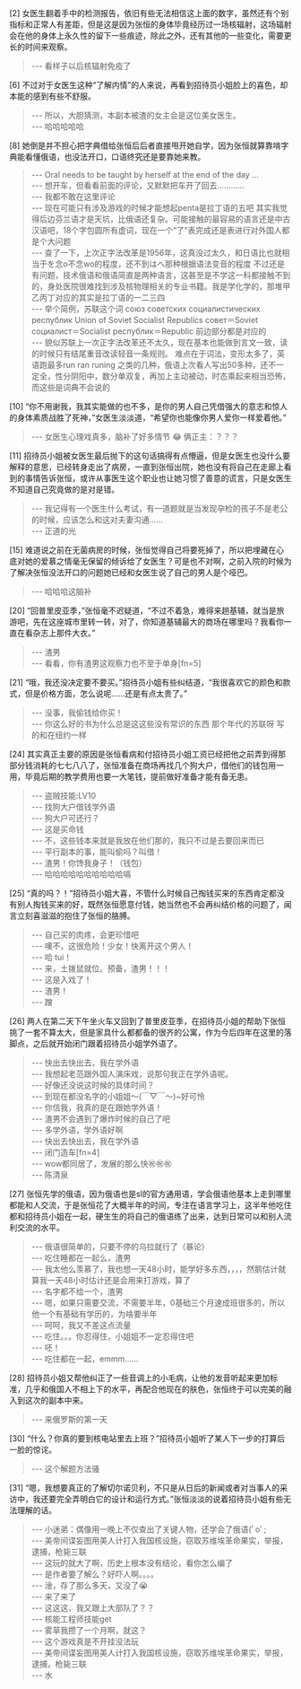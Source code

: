 
[2] 女医生翻着手中的检测报告，依旧有些无法相信这上面的数字，虽然还有个别指标和正常人有差距，但是这是因为张恒的身体毕竟经历过一场核辐射，这场辐射会在他的身体上永久性的留下一些痕迹，除此之外，还有其他的一些变化，需要更长的时间来观察。
>--- 看样子以后核辐射免疫了<br>

[6] 不过对于女医生这种“了解内情”的人来说，再看到招待员小姐脸上的喜色，却本能的感到有些不舒服。
>--- 所以，大胆猜测，本副本被渣的女主会是这位美女医生。<br>
>--- 哈哈哈哈哈<br>

[8] 她倒是并不担心把字典借给张恒后后者直接甩开她自学，因为张恒就算靠啃字典能看懂俄语，也没法开口，口语终究还是要靠她来教。
>--- Oral needs to be taught by herself at the end of the day …<br>
>--- 想开车，但看看前面的评论，又默默把车开了回去…………<br>
>--- 我都不敢在这里评论<br>
>--- 现在可能只有涉及游戏的时候才能想起penta是拉丁语的五吧
其实我觉得后边芬兰语才是天坑，比俄语还复杂。可能接触的最容易的语言还是中古汉语吧，18个字包圆所有虚词，现在一个“了”表完成还是表进行对外国人都是个大问题<br>
>--- 查了一下，上次正字法改革是1956年，这真没过太久，和日语比也就相当于を念o不念wo的程度，还不到はへ那种根据语法变音的程度
不过还是有问题，技术俄语和俄语简直是两种语言，这甚至是不学这一科都接触不到的，身处医院很难找到涉及核物理相关的专业书籍。我是学化学的，那堆甲乙丙丁对应的其实是拉丁语的一二三四<br>
>--- 举个简例，苏联这个词
союз советских социалистических республик
Union of Soviet Socialist Republics
совет＝Soviet
социалист＝Socialist
республик＝Republic
前边部分都是对应的<br>
>--- 貌似苏联上一次正字法改革还不太久，现在基本也能做到言文一致，读的时候只有结尾重音改读轻音一条规则。
难点在于词法，变形太多了，英语跑最多run ran runing 之类的几种，俄语上次看人写出50多种，还不一定全，性分阴阳中，数分单双复，再加上主动被动，时态乘起来相当恐怖，而这些是词典不会说的<br>

[10] “你不用谢我，我其实能做的也不多，是你的男人自己凭借强大的意志和惊人的身体素质战胜了死神，”女医生淡淡道，“希望你也能像你男人爱你一样爱着他。”
>--- 女医生心理戏真多，脑补了好多情节 😂
俩正主：？？？<br>

[11] 招待员小姐被女医生最后抛下的这句话搞得有点懵逼，但是女医生也没什么要解释的意思，已经转身走出了病房，一直到张恒出院，她也没有将自己在走廊上看到的事情告诉张恒，或许从事医生这个职业也让她习惯了善意的谎言，只是女医生不知道自己究竟做的是对是错。
>--- 我记得有一个医生什么考试，有一道题就是当发现孕检的孩子不是老公的时候，应该怎么和这对夫妻沟通……<br>
>--- 正道的光<br>

[15] 难道说之前在无菌病房的时候，张恒觉得自己将要死掉了，所以把埋藏在心底对她的爱慕之情毫无保留的倾诉给了女医生？可是也不对啊，之前入院的时候为了解决张恒没法开口的问题她已经和女医生说了自己的男人是个哑巴。
>--- 哈哈哈这脑补<br>

[20] “回普里皮亚季，”张恒毫不迟疑道，“不过不着急，难得来趟基辅，就当是旅游吧，先在这座城市里转一转，对了，你知道基辅最大的商场在哪里吗？我看你一直在看杂志上那件大衣。”
>--- 渣男<br>
>--- 看看，你有渣男这观察力也不至于单身[fn=5]<br>

[21] “哦，我还没决定要不要买。”招待员小姐有些纠结道，“我很喜欢它的颜色和款式，但是价格方面，怎么说呢……还是有点太贵了。”
>--- 没事，我偷钱给你买！<br>
>--- 你这么好的书为什么总是这这些没有常识的东西 那个年代的苏联呀 写的和在纽约一样<br>

[24] 其实真正主要的原因是张恒看病和付招待员小姐工资已经把他之前弄到得那部分钱消耗的七七八八了，张恒准备在商场再找几个狗大户，借他们的钱包用一用，毕竟后期的教学费用也要一大笔钱，提前做好准备才能有备无患。
>--- 盗贼技能:LV10<br>
>--- 找狗大户借钱学外语<br>
>--- 狗大户可还行？<br>
>--- 这是买命钱<br>
>--- 不，这些钱本来就是我放在他们那的，我只不过是去要回来而已<br>
>--- 平行副本的事，能叫偷吗？叫借！<br>
>--- 渣男！你馋我身子！（钱包）<br>
>--- 哈哈哈哈哈哈哈哈哈哈嗝<br>

[25] “真的吗？！”招待员小姐大喜，不管什么时候自己掏钱买来的东西肯定都没有别人掏钱买来的好，既然张恒愿意付钱，她当然也不会再纠结价格的问题了，闻言立刻喜滋滋的抱住了张恒的胳膊。
>--- 自己买的肉疼，会更珍惜吧<br>
>--- 噢不，这很危险！少女！快离开这个男人！<br>
>--- 哈 tui！<br>
>--- 来，土拨鼠就位。预备，渣男！！！<br>
>--- 这是入戏了！<br>
>--- 渣男！<br>
>--- 蹭<br>

[26] 两人在第二天下午坐火车又回到了普里皮亚季，在招待员小姐的帮助下张恒挑了一套不算太大，但是家具什么都都备的很齐的公寓，作为今后四年在这里的落脚点，之后就开始闭门跟着招待员小姐学外语了。
>--- 快出去快出去，我在学外语<br>
>--- 我想起老范跟外国人演床戏，说那句我正在学外语呢。<br>
>--- 好像还没说这时候的具体时间？<br>
>--- 到现在都没名字的小姐姐～(￣▽￣～)~好可怜<br>
>--- 你信我，我真的是在跟她学外语！<br>
>--- 渣男不会遇到了爆炸时候的自己了吧<br>
>--- 多学外语，学外语好啊<br>
>--- 快出去快出去，我在学外语<br>
>--- 闭门造车[fn=4]<br>
>--- wow都同居了，发展的那么快㊗️㊗️㊗️<br>
>--- 陈清泉<br>

[27] 张恒先学的俄语，因为俄语也是sl的官方通用语，学会俄语他基本上走到哪里都能和人交流，于是张恒花了大概半年的时间，专注在语言学习上，这半年他吃住都和招待员小姐在一起，硬生生的将自己的俄语练了出来，达到日常可以和别人流利交流的水平。
>--- 俄语很简单的，只要不停的乌拉就行了（暴论）<br>
>--- 吃住睡都在一起么，渣男<br>
>--- 我太他么羡慕了，我也想一天48小时，能学好多东西，，，，然鹅估计就算我一天48小时估计还是会用来打游戏，算了<br>
>--- 名字都不给一个，渣男<br>
>--- 嗯，如果只需要交流，不需要半年，0基础三个月速成班很多的，所以他一个有基础有学历的，为啥要半年<br>
>--- 呵呵，我又不差这点流量<br>
>--- 吃住。。。你忍得住，小姐姐不一定忍得住吧<br>
>--- 呸！<br>
>--- 吃住都在一起，emmm……<br>

[28] 招待员小姐又帮他纠正了一些音调上的小毛病，让他的发音听起来更加标准，几乎和俄国人不相上下的水平，再配合他现在的肤色，张恒终于可以完美的融入到这次的副本中来。
>--- 来俄罗斯的第一天<br>

[30] “什么？你真的要到核电站里去上班？”招待员小姐听了某人下一步的打算后一脸的惊诧。
>--- 这个解题方法骚<br>

[31] “嗯，我想要真正的了解切尔诺贝利，不只是从日后的新闻或者对当事人的采访中，我还要完全弄明白它的设计和运行方式。”张恒淡淡的说着招待员小姐有些无法理解的话。
>--- 小迷弟：偶像用一晚上不仅查出了关键人物，还学会了俄语(ﾟoﾟ;<br>
>--- 美帝间谍妄图用美人计打入我国核设施，窃取苏维埃革命果实，举报，逮捕，枪毙三联<br>
>--- 这玩的就大了啊，历史上根本没有结论，看你怎么编了<br>
>--- 是作者要了解么？好吓人啊。。。。<br>
>--- 淦，存了那么多天，又没了😭<br>
>--- 来了来了<br>
>--- 这这这，我又跟上大部队了？？<br>
>--- 核能工程师技能get<br>
>--- 雾草我攒了一个月啊，就这？<br>
>--- 这个游戏真是不开挂没法玩<br>
>--- 美帝间谍妄图用美人计打入我国核设施，窃取苏维埃革命果实，举报，逮捕，枪毙三联<br>
>--- 水<br>
